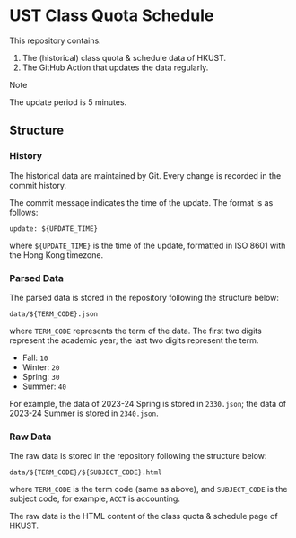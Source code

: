 # UST Class Quota Schedule

This repository contains:

1. The (historical) class quota & schedule data of HKUST.
2. The GitHub Action that updates the data regularly.

> [!NOTE]
> The update period is 5 minutes.

## Structure

### History

The historical data are maintained by Git. Every change is recorded in the commit history.

The commit message indicates the time of the update. The format is as follows:

```
update: ${UPDATE_TIME}
```

where `${UPDATE_TIME}` is the time of the update, formatted in ISO 8601 with the Hong Kong timezone.

### Parsed Data

The parsed data is stored in the repository following the structure below:

```
data/${TERM_CODE}.json
```

where `TERM_CODE` represents the term of the data. The first two digits represent the academic year; the last two digits
represent the term.

- Fall: `10`
- Winter: `20`
- Spring: `30`
- Summer: `40`

For example, the data of 2023-24 Spring is stored in `2330.json`; the data of 2023-24 Summer is stored in `2340.json`.

### Raw Data

The raw data is stored in the repository following the structure below:

```
data/${TERM_CODE}/${SUBJECT_CODE}.html
```

where `TERM_CODE` is the term code (same as above), and `SUBJECT_CODE` is the subject code, for example, `ACCT` is accounting. 

The raw data is the HTML content of the class quota & schedule page of HKUST. 
